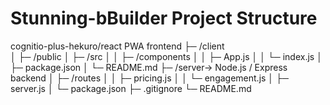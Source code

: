# Stunning-bBuilder Project Structure

cognitio-plus-hekuro/react PWA frontend
├─ /client           
│  ├─ /public
│  ├─ /src
│  │  ├─ /components
│  │  ├─ App.js
│  │  └─ index.js
│  ├─ package.json
│  └─ README.md
├─ /server→ Node.js / Express backend
│  ├─ /routes
│  │  ├─ pricing.js
│  │  └─ engagement.js
│  ├─ server.js
│  └─ package.json
├─ .gitignore
└─ README.md
